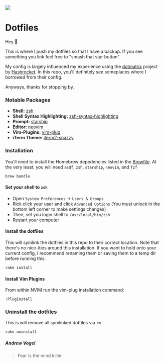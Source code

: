 ![](https://images.unsplash.com/photo-1526374965328-7f61d4dc18c5?ixlib=rb-1.2.1&ixid=MnwxMjA3fDB8MHxwaG90by1wYWdlfHx8fGVufDB8fHx8&auto=format&fit=crop&w=1170&q=80)

Dotfiles
===

Hey 👋

This is where I push my dotfiles so that I have a backup. If you see something you link feel free to "smash that star button". 

My config is largely influenced my experience using the [dotmatrix](https://github.com/Hashrocket/dotmatrix) project by [Hashrocket](https://github.com/Hashrocket). In this repo, you'll definitely see someplaces where I borrowed from their config.

Anyways, thanks for stopping by. 

### Notable Packages

* **Shell:** [zsh](https://formulae.brew.sh/formula/zsh)
* **Shell Syntax Highlighting:** [zsh-syntax-highlighting](https://github.com/zsh-users/zsh-syntax-highlighting)
* **Prompt:** [starship](https://starship.rs)
* **Editor:** [neovim](https://github.com/neovim/neovim)
* **Vim-Plugins:** [vim-plug](https://github.com/junegunn/vim-plug)
* **iTerm Theme:** [iterm2-snazzy](https://github.com/sindresorhus/iterm2-snazzy)

### Installation

You'll need to install the Homebrew depedencies listed in the [Brewfile](./Brewfile). At the very least, you will need `asdf`, `zsh`, `starship`, `neovim`, and `fzf`

```shell
brew bundle
```

#### Set your shell to `zsh`

* Open `System Preferences` -> `Users & Groups`
* Rick click your user and click `Advanced Options` (You must unlock in the bottom left corner to make settings changes)
* Then, set you login shell to `/usr/local/bin/zsh`
* Restart your computer

#### Install the dotfiles

This will symlink the dotfiles in this repo to their correct location. Note that there's no nice-ities around this installation. If you want to hold onto your current config, I recommend renaming them or saving them to a temp dir before running this.

```shell
rake install
```

#### Install Vim Plugins

From within NVIM run the vim-plug installation command: 

```
:PlugInstall
```

### Uninstall the dotfiles

This is will remove all symlinked dotfiles via `rm`

```
rake uninstall
```


##### Andrew Vogel

> Fear is the mind killer
